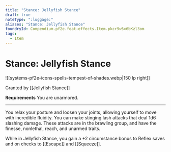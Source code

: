 ```yaml
---
title: "Stance: Jellyfish Stance"
draft: true
noteType: ":luggage:"
aliases: "Stance: Jellyfish Stance"
foundryId: Compendium.pf2e.feat-effects.Item.pkcr9w5x6bKzl3om
tags:
  - Item
---
```


# Stance: Jellyfish Stance
![[systems-pf2e-icons-spells-tempest-of-shades.webp|150 lp right]]

Granted by [[Jellyfish Stance]]

**Requirements** You are unarmored.

* * *

You relax your posture and loosen your joints, allowing yourself to move with incredible fluidity. You can make stinging lash attacks that deal 1d6 slashing damage. These attacks are in the brawling group, and have the finesse, nonlethal, reach, and unarmed traits.

While in Jellyfish Stance, you gain a +2 circumstance bonus to Reflex saves and on checks to [[Escape]] and [[Squeeze]].
